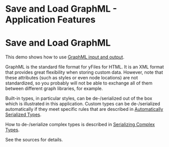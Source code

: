 <!--
 //////////////////////////////////////////////////////////////////////////////
 // @license
 // This file is part of yFiles for HTML 2.6.
 // Use is subject to license terms.
 //
 // Copyright (c) 2000-2023 by yWorks GmbH, Vor dem Kreuzberg 28,
 // 72070 Tuebingen, Germany. All rights reserved.
 //
 //////////////////////////////////////////////////////////////////////////////
-->
# Save and Load GraphML - Application Features

# Save and Load GraphML

This demo shows how to use [GraphML input and output](https://docs.yworks.com/yfileshtml/#/dguide/io-loading_saving).

GraphML is the standard file format for yFiles for HTML. It is an XML format that provides great flexibility when storing custom data. However, note that these attributes (such as styles or even node locations) are not standardized, so you probably will not be able to exchange all of them between different graph libraries, for example.

Built-in types, in particular styles, can be de-/serialized out of the box which is illustrated in this application. Custom types can be de-/serialized automatically if they meet specific rules that are described in [Automatically Serialized Types](https://docs.yworks.com/yfileshtml/#/dguide/customizing_io_automatic-serialization).

How to de-/serialize complex types is described in [Serializing Complex Types](https://docs.yworks.com/yfileshtml/#/dguide/customizing_io_serialization_complex-types).

See the sources for details.
